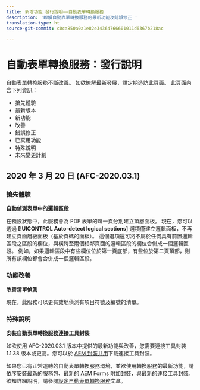 ```yaml
---
title: 新增功能 發行說明——自動表單轉換服務
description: '瞭解自動表單轉換服務的最新功能及錯誤修正 '
translation-type: ht
source-git-commit: c0ca850a0a1e82e34364766601011d6367b218ac

---
```



# 自動表單轉換服務：發行說明

自動表單轉換服務不斷改善。 如欲瞭解最新發展，請定期造訪此頁面。 此頁面內含下列資訊：

* 搶先體驗
* 最新版本
* 新功能
* 改善
* 錯誤修正
* 已棄用功能
* 特殊說明
* 未來變更計劃

## 2020 年 3 月 20 日 (AFC-2020.03.1)

### 搶先體驗

**自動偵測表單中的邏輯區段**

在預設狀態中，此服務會為 PDF 表單的每一頁分別建立頂層面板。 現在，您可以透過 **[!UICONTROL Auto-detect logical sections]** 選項僅建立邏輯面板，不再建立頁面層級面板（基於頁碼的面板）。 這個選項還可將不屬於任何具有前置邏輯區段之區段的欄位，與橫跨至兩個相鄰頁面的邏輯區段的欄位合併成一個邏輯區段。 例如，如果邏輯區段中有些欄位位於第一頁底部，有些位於第二頁頂部，則所有該欄位都會合併成一個邏輯區段。

### 功能改善

**改善清單偵測**

現在，此服務可以更有效地偵測有項目符號及編號的清單。

### 特殊說明

**安裝自動表單轉換服務連接工具封裝**

如欲使用 AFC-2020.03.1 版本中提供的最新功能與改善，您需要連接工具封裝 1.1.38 版本或更高。您可以於 [AEM 封裝共用](https://www.adobeaemcloud.com/content/marketplace/marketplaceProxy.html?packagePath=/content/companies/public/adobe/packages/cq650/featurepack/AFCS-Connector-2020.03.1)下載連接工具封裝。

如果您已有正常運轉的自動表單轉換服務環境，並欲使用轉換服務的最新功能，請依序安裝最新的服務包、最新的 AEM Forms 附加封裝，與最新的連接工具封裝。 欲知詳細說明，請參閱[設定自動表單轉換服務](configure-service.md)文章。